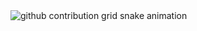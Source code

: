 <!-- <h1 align="center">Hi 👋, I'm Breez</h1>
<h3 align="center">A software engineering student from Kasetsart university, Thailand</h3>

<p align="left"> <img src="https://komarev.com/ghpvc/?username=breezjirasak&label=Profile%20views&color=0e75b6&style=flat" alt="breezjirasak" /> </p>

<p align="left"> <a href="https://github.com/ryo-ma/github-profile-trophy"><img src="https://github-profile-trophy.vercel.app/?username=breezjirasak" alt="breezjirasak" /></a> </p>

---

### Connect with me :
<p align="left">
<a href="https://instagram.com/breez__" target="blank"><img align="center" src="https://raw.githubusercontent.com/rahuldkjain/github-profile-readme-generator/master/src/images/icons/Social/instagram.svg" alt="breez__" height="30" width="40" /></a>
</p>

---

### :hammer_and_wrench: Languages and Tools :
<p align="left"> <a href="https://getbootstrap.com" target="_blank" rel="noreferrer"> <img src="https://raw.githubusercontent.com/devicons/devicon/master/icons/bootstrap/bootstrap-plain-wordmark.svg" alt="bootstrap" width="40" height="40"/> </a> <a href="https://www.w3schools.com/cpp/" target="_blank" rel="noreferrer"> <img src="https://raw.githubusercontent.com/devicons/devicon/master/icons/cplusplus/cplusplus-original.svg" alt="cplusplus" width="40" height="40"/> </a> <a href="https://www.w3schools.com/css/" target="_blank" rel="noreferrer"> <img src="https://raw.githubusercontent.com/devicons/devicon/master/icons/css3/css3-original-wordmark.svg" alt="css3" width="40" height="40"/> </a> <a href="https://www.djangoproject.com/" target="_blank" rel="noreferrer"> <img src="https://cdn.worldvectorlogo.com/logos/django.svg" alt="django" width="40" height="40"/> </a> <a href="https://git-scm.com/" target="_blank" rel="noreferrer"> <img src="https://www.vectorlogo.zone/logos/git-scm/git-scm-icon.svg" alt="git" width="40" height="40"/> </a> <a href="https://heroku.com" target="_blank" rel="noreferrer"> <img src="https://www.vectorlogo.zone/logos/heroku/heroku-icon.svg" alt="heroku" width="40" height="40"/> </a> <a href="https://www.w3.org/html/" target="_blank" rel="noreferrer"> <img src="https://raw.githubusercontent.com/devicons/devicon/master/icons/html5/html5-original-wordmark.svg" alt="html5" width="40" height="40"/> </a> <a href="https://www.python.org" target="_blank" rel="noreferrer"> <img src="https://raw.githubusercontent.com/devicons/devicon/master/icons/python/python-original.svg" alt="python" width="40" height="40"/> </a> </p>

---

### :fire: My Stats :

<div>
<p><img src="https://github-readme-stats.vercel.app/api/top-langs?username=breezjirasak&show_icons=true&locale=en&layout=compact" alt="breezjirasak" /></p>
</div>

<div>
<p>&nbsp;<img src="https://github-readme-stats.vercel.app/api?username=breezjirasak&show_icons=true&locale=en" alt="breezjirasak" /></p>
</div>

<div>
<p><img src="https://github-readme-streak-stats.herokuapp.com/?user=breezjirasak&" alt="breezjirasak" /></p>
</div>

---

### :woman_technologist: My contribution : -->

<picture>
  <source
    media="(prefers-color-scheme: dark)"
    srcset="https://raw.githubusercontent.com/breezjirasak/breezjirasak/output/github-contribution-grid-snake-dark.svg"
  />
  <source
    media="(prefers-color-scheme: light)"
    srcset="https://raw.githubusercontent.com/breezjirasak/breezjirasak/output/github-contribution-grid-snake.svg"
  />
  <img
    alt="github contribution grid snake animation"
    src="https://raw.githubusercontent.com/breezjirasak/breezjirasak/output/github-contribution-grid-snake.svg"
  />
</picture>

